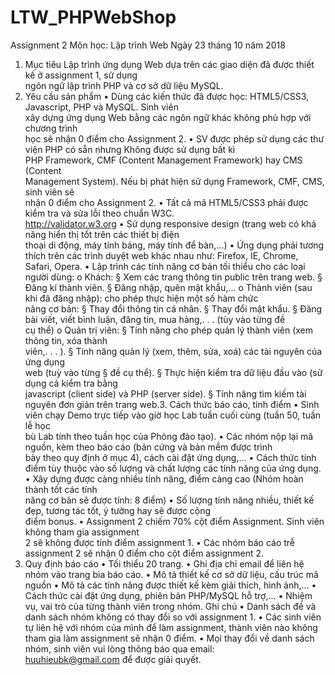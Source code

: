 # LTW_PHPWebShop
Assignment	2
Môn	học:	Lập	trình	Web
Ngày	23	tháng	10	năm	2018
1. Mục	tiêu
Lập	trình	ứng	dụng	Web	dựa	trên	các	giao	diện	đã	được	thiết	kế	ở	assignment	1,	sử	dụng	
ngôn	ngữ	lập	trình	PHP	và	cơ	sở	dữ	liệu	MySQL.
2.	Yêu	cầu	sản	phẩm
• Dùng	các	kiến	thức	đã	được	học:	HTML5/CSS3,	Javascript,	PHP	và	MySQL.	Sinh	viên	
xây	dựng	ứng	dụng	Web	bằng	các	ngôn	ngữ	khác	không	phù	hợp	với	chương	trình	
học	sẽ	nhận	0	điểm	cho	Assignment	2.
• SV	được	phép	sử	dụng	các	thư	viện	PHP	có	sẵn	nhưng	Không	được	sử	dụng	bất	kì	
PHP	Framework,	CMF	(Content	Management	Framework)	hay	CMS	(Content	
Management	System).	Nếu	bị	phát	hiện	sử	dụng	Framework,	CMF,	CMS,	sinh	viên	sẽ	
nhận	0	điểm	cho	Assignment	2.
• Tất	cả	mã	HTML5/CSS3	phải	được	kiểm	tra	và	sửa	lỗi	theo	chuẩn	W3C.	
http://validator.w3.org
• Sử	dụng	responsive	design	(trang	web	có	khả	năng	hiển	thị	tốt	trên	các	thiết	bị	điện	
thoại	di	động,	máy	tính	bảng,	máy	tính	để	bàn,...)
• Ứng	dụng	phải	tương	thích	trên	các	trình	duyệt	web	khác	nhau	như:	Firefox,	IE,	
Chrome,	Safari,	Opera.
• Lập	trình	các	tính	năng	cơ	bản	tối	thiểu	cho	các	loại	người	dùng:
o Khách:
§ Xem	các	trang	thông	tin	public	trên	trang	web.
§ Đăng	kí	thành	viên.
§ Đăng	nhập,	quên	mật	khẩu,...
o Thành	viên (sau	khi	đã	đăng	nhập):	cho	phép	thực	hiện	một	số	hàm	chức	
năng	cơ	bản:
§ Thay	đổi	thông	tin	cá	nhân.
§ Thay	đổi	mật	khẩu.
§ Đăng	bài	viết,	viết	bình	luận,	đăng	tin, mua	hàng,.	.	.	(tùy	vào	từng	đề	
cụ	thể)
o Quản	trị	viên:
§ Tính	năng	cho	phép	quản	lý	thành	viên	(xem	thông	tin,	xóa	thành	
viên,.	.	.	).
§ Tính	năng	quản	lý	(xem,	thêm,	sửa,	xoá)	các	tài	nguyên	của	ứng	dụng	
web	(tuỳ	vào	từng
§ đề	cụ	thể).
§ Thực	hiện	kiểm	tra	dữ	liệu	đầu	vào	(sử	dụng	cả	kiểm	tra	bằng	
javascript	(client	side)	và	PHP	(server	side).
§ Tính	năng	tìm	kiếm	tài	nguyên	đơn	giản	trên	trang	web.3.	Cách	thức	báo	cáo,	tính	điểm
• Sinh	viên	chạy	Demo	trực	tiếp	vào	giờ	học	Lab	tuần	cuối	cùng	(tuần	50, tuần	lễ học	
bù	Lab tính	theo	tuần	học	của	Phòng	đào	tạo).
• Các	nhóm	nộp	lại	mã	nguồn,	kèm	theo	báo	cáo	(bản	cứng	và	bản	mềm	được	trình	
bày	theo	quy	định	ở	mục	4),	cách	cài	đặt	ứng	dụng,...
• Cách	thức	tính	điểm	tùy	thuộc	vào	số	lượng	và	chất	lượng	các	tính	năng	của	ứng	
dụng.
• Xây	dựng	được	càng	nhiều	tính	năng,	điểm	càng	cao	(Nhóm	hoàn	thành	tốt	các	tính	
năng	cơ	bản	sẽ	được	tính:	8	điểm)
• Số	lượng	tính	năng	nhiều,	thiết	kế	đẹp,	tương	tác	tốt,	ý	tưởng	hay	sẽ	được	cộng	
điểm	bonus.
• Assignment	2	chiếm	70%	cột	điểm	Assignment.	Sinh	viên	không	tham	gia	assignment	
2	sẽ	không được	tính	điểm	assignment	1.
• Các	nhóm	báo	cáo	trễ	assignment	2	sẽ	nhận	0	điểm	cho	cột	điểm	assignment	2.
4.	Quy	định	báo	cáo
• Tối	thiểu	20	trang.
• Ghi	địa	chỉ	email	để	liên	hệ nhóm	vào	trang	bìa	báo	cáo.
• Mô	tả	thiết	kế	cơ	sở	dữ	liệu,	cấu	trúc	mã	nguồn
• Mô	tả	các	tính	năng	được	thiết	kế	kèm giải	thích,	hình	ảnh,...
• Cách	thức	cài	đặt	ứng	dụng,	phiên	bản	PHP/MySQL	hỗ	trợ,...
• Nhiệm	vụ,	vai	trò	của	từng	thành	viên	trong	nhóm.
Ghi	chú
• Danh	sách	đề	và	danh	sách	nhóm không	có	thay	đổi	so	với	assignment	1.
• Các	sinh	viên	tự	liên	hệ với	nhóm	của	mình	để	làm	assignment,	thành	viên	nào	
không	tham	gia	làm assignment	sẽ	nhận	0	điểm.
• Mọi	thay	đổi	về	danh	sách	nhóm,	sinh	viên	vui	lòng	thông	báo	qua	email:	
huuhieubk@gmail.com	để	được	giải	quyết.
